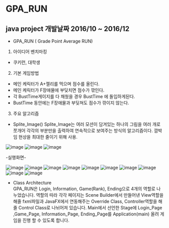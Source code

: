 # GPA_RUN
java project
개발날짜 2016/10 ~ 2016/12
---------------------------------------------

- GPA_RUN ( Grade Point Average RUN)

1. 아이디어 벤치마킹 
- 쿠키런, 대학생

2. 기본 게임방법
- 메인 케릭터가 A+젤리를 먹으며 점수를 올린다.
- 메인 케릭터가 F장애물에 부딪치면 점수가 깎인다.
- 각 BustTime게이지를 다 채웠을 경우  BustTime 에 돌입하게된다.
- BustTime 동안에는 F장애물과 부딪쳐도 점수가 깎이지 않는다.

3. 주요 알고리즘

- Splite_Image()
 Splite_Image는 여러 모션이 담겨있는 하나의 그림을 여러 개로 쪼개어 각각의 부분만을 출력하여 연속적으로 보여주는 방식의 알고리즘이다. 깜박임 현상을 최대한 줄이기 위해 사용.

![image](https://user-images.githubusercontent.com/31503178/64945895-9ce8fc80-d8ac-11e9-9aca-13b22b40b717.png)
![image](https://user-images.githubusercontent.com/31503178/64945896-9eb2c000-d8ac-11e9-9718-942ce33432f4.png)
![image](https://user-images.githubusercontent.com/31503178/64945904-a1adb080-d8ac-11e9-8eb5-ca3e455950be.png)








-실행화면-

![image](https://user-images.githubusercontent.com/31503178/64944648-cc4a3a00-d8a9-11e9-8557-ad3e459a31ea.png)
![image](https://user-images.githubusercontent.com/31503178/64944663-d3714800-d8a9-11e9-9ffb-65bb0dcb3285.png)
![image](https://user-images.githubusercontent.com/31503178/64944671-d66c3880-d8a9-11e9-8dfc-003907f1946d.png)
![image](https://user-images.githubusercontent.com/31503178/64944778-16cbb680-d8aa-11e9-9a12-a928cfe259e8.png)
![image](https://user-images.githubusercontent.com/31503178/64944682-dcfab000-d8a9-11e9-9b73-e32ebf0f54cd.png)
![image](https://user-images.githubusercontent.com/31503178/64944688-dff5a080-d8a9-11e9-945f-a820a4e1f646.png)
![image](https://user-images.githubusercontent.com/31503178/64944813-277c2c80-d8aa-11e9-8c30-43d09be38fda.png)
![image](https://user-images.githubusercontent.com/31503178/64944822-2ba84a00-d8aa-11e9-9985-71847516f30b.png)
![image](https://user-images.githubusercontent.com/31503178/64944829-306cfe00-d8aa-11e9-9591-19832cd2926d.png)
![image](https://user-images.githubusercontent.com/31503178/64945290-2dbed880-d8ab-11e9-9098-b033fc51bf1f.png)

- Class Architecture  
 GPA_RUN은 Login, Information, Game(Rank), Ending으로 4개의 역할로 나누었습니다. 역할의 따라 각각 페이지는 Scene Builder에서 만들어낸 View역할을 해줄 fxml파일과 JavaFX에서 연동해주는 Override Class, Controller역할을 해줄 Control Class로 나뉘어져 있습니다.
Main에서 선언한 Stage에 Login_Page ,Game_Page, Information_Page, Ending_Page를 Application(main) 올려 게임을 진행 할 수 있도록 합니다.
